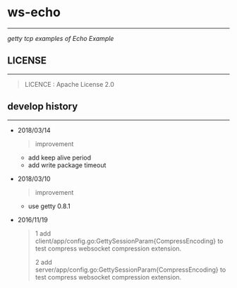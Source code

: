 # ws-echo #
---
*getty tcp examples of Echo Example*

## LICENSE ##
---

> LICENCE    : Apache License 2.0

## develop history ##
---

- 2018/03/14
    > improvement
    * add keep alive period
    * add write package timeout

- 2018/03/10
    > improvement
    * use getty 0.8.1

- 2016/11/19
    > 1 add client/app/config.go:GettySessionParam{CompressEncoding} to test compress websocket compression extension.
    >
    > 2 add server/app/config.go:GettySessionParam{CompressEncoding} to test compress websocket compression extension.
